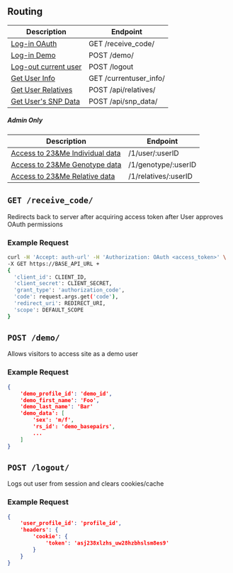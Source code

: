 ## Routing

|Description|Endpoint|
|---|---|
|[Log-in OAuth](routing.md#get-receive-code)|GET /receive_code/|
|[Log-in Demo](routing.md#post-demo)|POST /demo/|
|[Log-out current user](routing.md#logout)|POST /logout|
|[Get User Info](routing.md#get-currentuserinfo)|GET /currentuser_info/|
|[Get User Relatives](routing.md#post-apirelatives)|POST /api/relatives/|
|[Get User's SNP Data](routing.md#post-apisnpdata)|POST /api/snp_data/|

##### Admin Only
|Description|Endpoint|
|---|---|
|[Access to 23&Me Individual data](routing.md#get-individual-data)|/1/user/:userID|
|[Access to 23&Me Genotype data](routing.md#get-genotype-data)|/1/genotype/:userID|
|[Access to 23&Me Relative data](routing.md#get-relative-data)|/1/relatives/:userID|


## `GET /receive_code/`

Redirects back to server after acquiring access token after User approves OAuth permissions

### Example Request
```bash
curl -H 'Accept: auth-url' -H 'Authorization: OAuth <access_token>' \
-X GET https://BASE_API_URL + 
{
  'client_id': CLIENT_ID,
  'client_secret': CLIENT_SECRET,
  'grant_type': 'authorization_code',
  'code': request.args.get('code'),
  'redirect_uri': REDIRECT_URI,
  'scope': DEFAULT_SCOPE
}
```


## `POST /demo/`

Allows visitors to access site as a demo user

### Example Request
```json
{
	'demo_profile_id': 'demo_id',
	'demo_first_name': 'Foo',
	'demo_last_name': 'Bar'
	'demo_data': [
		'sex': 'm/f',
		'rs_id': 'demo_basepairs',
		...
	]
}
```


## `POST /logout/`

Logs out user from session and clears cookies/cache

### Example Request
```json
{
	'user_profile_id': 'profile_id',
	'headers': {
		'cookie': {
			'token': 'asj238xlzhs_uw28hzbhslsm8es9'
		}
	}
}
```


